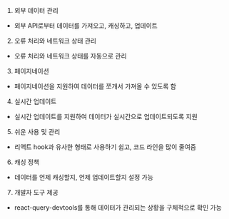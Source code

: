 1. 외부 데이터 관리

- 외부 API로부터 데이터를 가져오고, 캐싱하고, 업데이트

2. 오류 처리와 네트워크 상태 관리

- 오류 처리와 네트워크 상태를 자동으로 관리

3. 페이지네이션

- 페이지네이션을 지원하여 데이터를 쪼개서 가져올 수 있도록 함

4. 실시간 업데이트

- 실시간 업데이트를 지원하여 데이터가 실시간으로 업데이트되도록 지원

5. 쉬운 사용 및 관리

- 리액트 hook과 유사한 형태로 사용하기 쉽고, 코드 라인을 많이 줄여줌

6. 캐싱 정책

- 데이터를 언제 캐싱할지, 언제 업데이트할지 설정 가능

7. 개발자 도구 제공

- react-query-devtools를 통해 데이터가 관리되는 상황을 구체적으로 확인 가능
